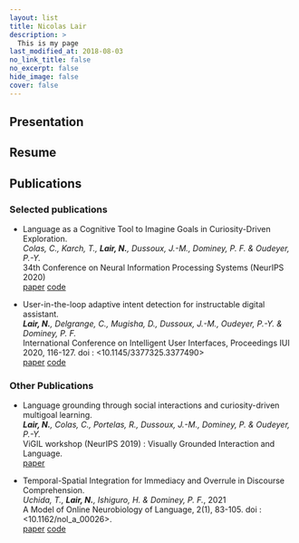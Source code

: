 ```yaml
---
layout: list
title: Nicolas Lair
description: >
  This is my page
last_modified_at: 2018-08-03
no_link_title: false 
no_excerpt: false 
hide_image: false
cover: false
---
```

## Presentation 

## Resume<a name="resume"></a>

## Publications<a name="publications"></a>

### Selected publications

* Language as a Cognitive Tool to Imagine Goals in Curiosity-Driven Exploration.  
_Colas, C., Karch, T., **Lair, N.**, Dussoux, J.-M., Dominey, P. F. & Oudeyer, P.-Y._  
34th Conference on Neural Information Processing Systems (NeurIPS 2020)  
[paper](https://papers.nips.cc/paper/2020/file/274e6fcf4a583de4a81c6376f17673e7-Paper.pdf) [code](https://github.com/flowersteam/Imagine)

* User-in-the-loop adaptive intent detection for instructable digital assistant.  
_**Lair, N.**, Delgrange, C., Mugisha, D., Dussoux, J.-M., Oudeyer, P.-Y. & Dominey, P. F._  
International Conference on Intelligent User Interfaces, Proceedings IUI 2020, 116-127. doi : <10.1145/3377325.3377490>  
[paper](https://arxiv.org/abs/2001.06007) [code](https://github.com/nicolas-lair/AidMe)

### Other Publications

* Language grounding through social interactions and curiosity-driven multigoal learning.  
_**Lair, N.**, Colas, C., Portelas, R., Dussoux, J.-M., Dominey, P. & Oudeyer, P.-Y._  
ViGIL workshop (NeurIPS 2019) : Visually Grounded Interaction and Language.  
[paper](https://arxiv.org/abs/1911.03219)

* Temporal-Spatial Integration for Immediacy and Overrule in Discourse Comprehension.  
_Uchida, T., **Lair, N.**, Ishiguro, H. & Dominey, P. F._, 2021  
A Model of Online Neurobiology of Language, 2(1), 83-105. doi : <10.1162/nol_a_00026>.  
[paper](https://direct.mit.edu/nol/article/2/1/83/95859) [code](https://github.com/nicolas-lair/DiscourseOverrule)  
